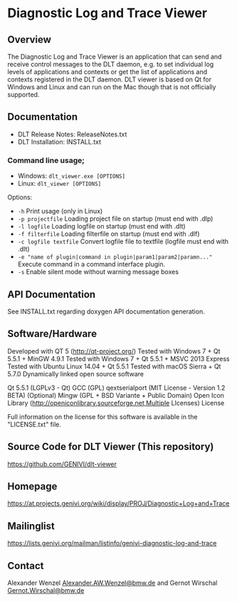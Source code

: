 
# Diagnostic Log and Trace Viewer

## Overview

The Diagnostic Log and Trace Viewer is an application that can send and receive control messages to the DLT daemon, e.g. to set individual log levels of applications and contexts or get the list of applications and contexts registered in the DLT daemon. DLT viewer is based on Qt for Windows and Linux and can run on the Mac though that is not officially supported.

## Documentation

+ DLT Release Notes: ReleaseNotes.txt
+ DLT Installation: INSTALL.txt

### Command line usage;

+ Windows: `dlt_viewer.exe [OPTIONS]`
+ Linux: `dlt_viewer [OPTIONS]`

Options: 
+ `-h` Print usage (only in Linux)
+ `-p projectfile` Loading project file on startup (must end with .dlp)
+ `-l logfile` Loading logfile on startup (must end with .dlt)
+ `-f filterfile` Loading filterfile on startup (must end with .dlf)
+ `-c logfile textfile` Convert logfile file to textfile (logfile must end with .dlt)
+ `-e "name of plugin|command in plugin|param1|param2|paramn..."` Execute command in a command interface plugin.
+ `-s` Enable silent mode without warning message boxes

## API Documentation

See INSTALL.txt regarding doxygen API documentation generation.

## Software/Hardware

Developed with QT 5 (http://qt-project.org/)
Tested with Windows 7 + Qt 5.5.1 + MinGW 4.9.1
Tested with Windows 7 + Qt 5.5.1 + MSVC 2013 Express
Tested with Ubuntu Linux 14.04 + Qt 5.5.1
Tested with macOS Sierra + Qt 5.7.0
Dynamically linked open source software

Qt 5.5.1 (LGPLv3 - Qt)
GCC (GPL)
qextserialport (MIT License - Version 1.2 BETA)
(Optional) Mingw (GPL + BSD Variante + Public Domain)
Open Icon Library (http://openiconlibrary.sourceforge.net,Multiple LIcenses)
License

Full information on the license for this software is available in the "LICENSE.txt" file.

## Source Code for DLT Viewer (This repository)

https://github.com/GENIVI/dlt-viewer

## Homepage

https://at.projects.genivi.org/wiki/display/PROJ/Diagnostic+Log+and+Trace

## Mailinglist

https://lists.genivi.org/mailman/listinfo/genivi-diagnostic-log-and-trace

## Contact

Alexander Wenzel Alexander.AW.Wenzel@bmw.de and Gernot Wirschal Gernot.Wirschal@bmw.de
